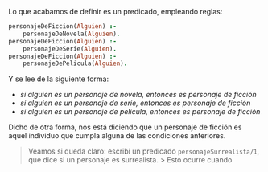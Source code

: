 Lo que acabamos de definir es un predicado, empleando reglas:

```prolog
personajeDeFiccion(Alguien) :- 
    personajeDeNovela(Alguien).
personajeDeFiccion(Alguien) :-
    personajeDeSerie(Alguien).
personajeDeFiccion(Alguien) :-
    personajeDePelicula(Alguien).
```

Y se lee de la siguiente forma: 

   * _si alguien es un personaje de novela, entonces es personaje de ficción_
   * _si alguien es un personaje de serie, entonces es personaje de ficción_
   * _si alguien es un personaje de película, entonces es personaje de ficción_

Dicho de otra forma, nos está diciendo que un personaje de ficción es aquel individuo que cumpla alguna de las condiciones anteriores. 

> Veamos si queda claro: escribí un predicado `personajeSurrealista/1`, que dice si un personaje es surrealista. > Esto ocurre cuando  

